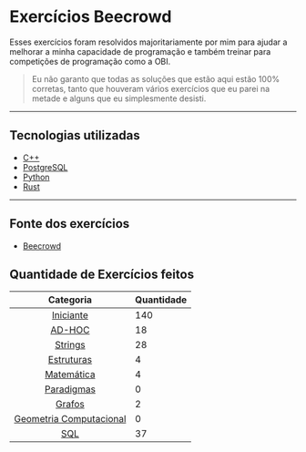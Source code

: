 # Exercícios Beecrowd
Esses exercícios foram resolvidos majoritariamente por mim para ajudar a melhorar a minha capacidade de programação e também treinar para competições de programação como a OBI.

> Eu não garanto que todas as soluções que estão aqui estão 100% corretas, tanto que houveram vários exercícios que eu parei na metade e alguns que eu simplesmente desisti.

***

## Tecnologias utilizadas
- [C++](https://www.cplusplus.com/)
- [PostgreSQL](https://www.postgresql.org/)
- [Python](https://www.python.org/)
- [Rust](https://www.rust-lang.org/)

***

## Fonte dos exercícios
- [Beecrowd](https://www.beecrowd.com.br/judge/en/categories)

## Quantidade de Exercícios feitos

| **Categoria** | **Quantidade** |
|:---:|:---|
| <a href="Iniciante">Iniciante</a> | 140 |
| <a href="AD-HOC">AD-HOC</a> | 18 |
| <a href="Strings">Strings</a> | 28 |
| <a href="Estruturas">Estruturas</a> | 4 |
| <a href="Matemática">Matemática</a> | 4 |
| <a href="Paradigmas">Paradigmas</a> | 0 |
| <a href="Grafos">Grafos</a> | 2 |
| <a href="Geometria Computacional">Geometria Computacional</a> | 0 |
| <a href="SQL">SQL</a> | 37 |
